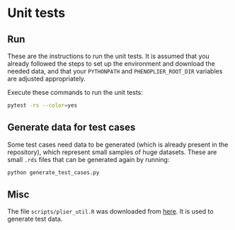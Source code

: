 # Unit tests

## Run

These are the instructions to run the unit tests. It is assumed that you already 
followed the steps to set up the environment and download the needed data, and that
your `PYTHONPATH` and `PHENOPLIER_ROOT_DIR` variables are adjusted appropriately.

Execute these commands to run the unit tests:

```bash
pytest -rs --color=yes
```

## Generate data for test cases

Some test cases need data to be generated (which is already present in the repository), which represent small
samples of huge datasets. These are small `.rds` files that can be generated again by running:

```bash
python generate_test_cases.py
```

## Misc

The file `scripts/plier_util.R` was downloaded from
[here](https://github.com/greenelab/multi-plier/blob/v0.2.0/util/plier_util.R).
It is used to generate test data.

